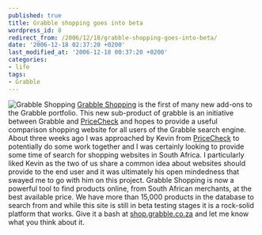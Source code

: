 ```yaml
---
published: true
title: Grabble shopping goes into beta
wordpress_id: 8
redirect_from: /2006/12/18/grabble-shopping-goes-into-beta/
date: '2006-12-18 02:37:20 +0200'
last_modified_at: '2006-12-18 00:37:20 +0200'
categories:
- life
tags:
- Grabble
---
```

<img src="http://shop.grabble.co.za/sites/grabble/images/grabble-shopping.jpg" alt="Grabble Shopping" />
<a href="http://shop.grabble.co.za">Grabble Shopping</a> is the first of many new add-ons to the Grabble portfolio. This new sub-product of grabble is an initiative between Grabble and <a href="http://www.pricecheck.co.za">PriceCheck</a> and hopes to provide a useful comparison shopping website for all users of the Grabble search engine.
About three weeks ago I was approached by Kevin from <a href="http://www.pricecheck.co.za">PriceCheck</a> to potentially do some work together and I was certainly looking to provide some time of search for shopping websites in South Africa.
<!--more-->
I particularly liked Kevin as the two of us share a common idea about websites should provide to the end user and it was ultimately his open mindedness that swayed me to go with him on this project.
Grabble Shopping is now a powerful tool to find products online, from South African merchants, at the best available price. We have more than 15,000 products in the database to search from and while this site is still in beta testing stages it is a rock-solid platform that works.
Give it a bash at <a href="http://shop.grabble.co.za">shop.grabble.co.za</a> and let me know what you think about it.
